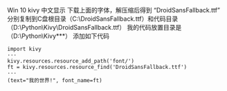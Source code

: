 Win 10 kivy 中文显示
下载上面的字体，解压缩后得到 “DroidSansFallback.ttf”
分别复制到C盘根目录（C:\DroidSansFallback.ttf）和代码目录（D:\Python\Kivy\DroidSansFallback.ttf）
我的代码放置目录是（D:\Python\Kivy\***）
添加如下代码

```
import kivy
···
kivy.resources.resource_add_path('font/')
ft = kivy.resources.resource_find('DroidSansFallback.ttf')
···
(text="我的世界!", font_name=ft)

```
